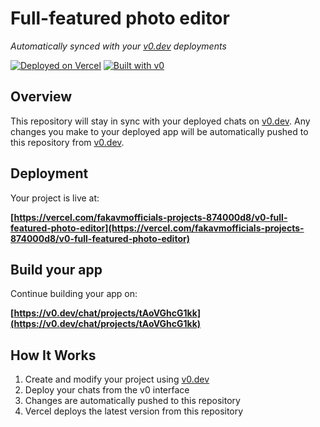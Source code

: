 # Full-featured photo editor

*Automatically synced with your [v0.dev](https://v0.dev) deployments*

[![Deployed on Vercel](https://img.shields.io/badge/Deployed%20on-Vercel-black?style=for-the-badge&logo=vercel)](https://vercel.com/fakavmofficials-projects-874000d8/v0-full-featured-photo-editor)
[![Built with v0](https://img.shields.io/badge/Built%20with-v0.dev-black?style=for-the-badge)](https://v0.dev/chat/projects/tAoVGhcG1kk)

## Overview

This repository will stay in sync with your deployed chats on [v0.dev](https://v0.dev).
Any changes you make to your deployed app will be automatically pushed to this repository from [v0.dev](https://v0.dev).

## Deployment

Your project is live at:

**[https://vercel.com/fakavmofficials-projects-874000d8/v0-full-featured-photo-editor](https://vercel.com/fakavmofficials-projects-874000d8/v0-full-featured-photo-editor)**

## Build your app

Continue building your app on:

**[https://v0.dev/chat/projects/tAoVGhcG1kk](https://v0.dev/chat/projects/tAoVGhcG1kk)**

## How It Works

1. Create and modify your project using [v0.dev](https://v0.dev)
2. Deploy your chats from the v0 interface
3. Changes are automatically pushed to this repository
4. Vercel deploys the latest version from this repository
